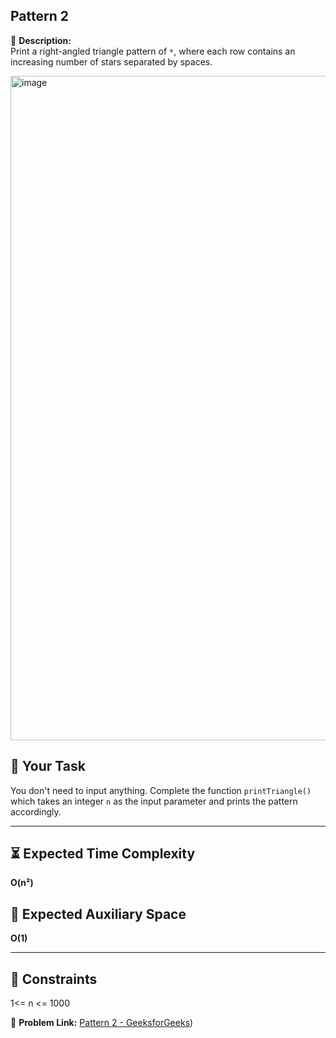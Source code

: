 ## Pattern 2

📄 **Description:**  
Print a right-angled triangle pattern of `*`, where each row contains an increasing number of stars separated by spaces.

<img width="614" height="1063" alt="image" src="https://github.com/user-attachments/assets/b4ced49c-ee98-452a-a5ff-24b0ec6fac3e" />

## 📝 Your Task
You don't need to input anything. Complete the function `printTriangle()` which takes an integer `n` as the input parameter and prints the pattern accordingly.

---

## ⏳ Expected Time Complexity
**O(n²)**

## 🧠 Expected Auxiliary Space
**O(1)**

---

## 📌 Constraints
1<= n <= 1000

🔗 **Problem Link:** [Pattern 2 - GeeksforGeeks]([https://www.geeksforgeeks.org/problems/triangle-pattern/1?utm_medium=collab_striver_ytdescription&utm_campaign=pattern_2&utm_source=youtube))
